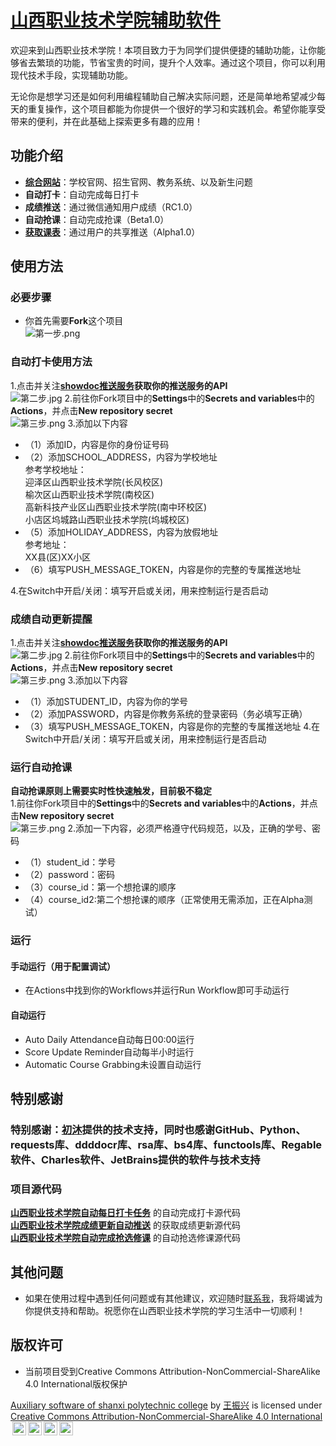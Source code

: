 # <a href="https://github.com/wangzhenxing4/Auxiliary-software-of-shanxi-polytechnic-college">山西职业技术学院辅助软件</a>

欢迎来到山西职业技术学院！本项目致力于为同学们提供便捷的辅助功能，让你能够省去繁琐的功能，节省宝贵的时间，提升个人效率。通过这个项目，你可以利用现代技术手段，实现辅助功能。

无论你是想学习还是如何利用编程辅助自己解决实际问题，还是简单地希望减少每天的重复操作，这个项目都能为你提供一个很好的学习和实践机会。希望你能享受带来的便利，并在此基础上探索更多有趣的应用！

## 功能介绍
- **<a href="https://wangzhenxing4.github.io/Auxiliary-software-of-shanxi-polytechnic-college/html/xxxx.html">综合网站</a>**：学校官网、招生官网、教务系统、以及新生问题
- **自动打卡**：自动完成每日打卡
- **成绩推送**：通过微信通知用户成绩（RC1.0）
- **自动抢课**：自动完成抢课（Beta1.0）
- **<a href="https://github.com/wangzhenxing4/Auxiliary-software-of-shanxi-polytechnic-college/blob/main/Curriculum.md">获取课表</a>**：通过用户的共享推送（Alpha1.0）

## 使用方法
### 必要步骤
  - 你首先需要**Fork**这个项目<br>
  ![第一步.png](course/第一步.png)
### 自动打卡使用方法
  1.点击并关注<a href="https://push.showdoc.com.cn/">**showdoc推送服务</a>获取你的推送服务的API**<br>
  ![第二步.jpg](course/第二步.jpg)
  2.前往你Fork项目中的**Settings**中的**Secrets and variables**中的**Actions**，并点击**New repository secret**<br>
  ![第三步.png](course/第三步.jpg)
  3.添加以下内容
  - （1）添加ID，内容是你的身份证号码
  - （2）添加SCHOOL_ADDRESS，内容为学校地址<br>
  参考学校地址：<br>
    迎泽区山西职业技术学院(长风校区)<br>
    榆次区山西职业技术学院(南校区)<br>
    高新科技产业区山西职业技术学院(南中环校区)<br>
    小店区坞城路山西职业技术学院(坞城校区)<br>
  - （5）添加HOLIDAY_ADDRESS，内容为放假地址<br>
  参考地址：<br>
    XX县(区)XX小区<br>
  - （6）填写PUSH_MESSAGE_TOKEN，内容是你的完整的专属推送地址

  4.在Switch中开启/关闭：填写开启或关闭，用来控制运行是否启动
### 成绩自动更新提醒
  1.点击并关注<a href="https://push.showdoc.com.cn/">**showdoc推送服务</a>获取你的推送服务的API**<br>
  ![第二步.jpg](course/第二步.jpg)
  2.前往你Fork项目中的**Settings**中的**Secrets and variables**中的**Actions**，并点击**New repository secret**<br>
  ![第三步.png](course/第三步.jpg)
  3.添加以下内容
  - （1）添加STUDENT_ID，内容为你的学号
  - （2）添加PASSWORD，内容是你教务系统的登录密码（务必填写正确） 
  - （3）填写PUSH_MESSAGE_TOKEN，内容是你的完整的专属推送地址
  4.在Switch中开启/关闭：填写开启或关闭，用来控制运行是否启动
### 运行自动抢课
**自动抢课原则上需要实时性快速触发，目前极不稳定<br>**
  1.前往你Fork项目中的**Settings**中的**Secrets and variables**中的**Actions**，并点击**New repository secret**<br>
  ![第三步.png](course/第三步.jpg)
  2.添加一下内容，必须严格遵守代码规范，以及，正确的学号、密码
  - （1）student_id：学号
  - （2）password：密码
  - （3）course_id：第一个想抢课的顺序
  - （4）course_id2:第二个想抢课的顺序（正常使用无需添加，正在Alpha测试）

### 运行
  #### 手动运行（用于配置调试）
  - 在Actions中找到你的Workflows并运行Run Workflow即可手动运行
  #### 自动运行
  - Auto Daily Attendance自动每日00:00运行
  - Score Update Reminder自动每半小时运行
  - Automatic Course Grabbing未设置自动运行
## 特别感谢
  ### 特别感谢：<a href="https://github.com/deijing">初沐</a>提供的技术支持，同时也感谢GitHub、Python、requests库、ddddocr库、rsa库、bs4库、functools库、Regable软件、Charles软件、JetBrains提供的软件与技术支持
  ### 项目源代码
  **<a href="https://github.com/wangzhenxing4/AutoDailyAttendance">山西职业技术学院自动每日打卡任务</a>** 的自动完成打卡源代码
  <br>
  **<a href="https://github.com/wangzhenxing4/ScoreUpdateReminder">山西职业技术学院成绩更新自动推送</a>** 的获取成绩更新源代码
  <br>
  **<a href="https://github.com/wangzhenxing4/AutomaticCourseGrabbing">山西职业技术学院自动完成抢选修课</a>** 的自动抢选修课源代码

## 其他问题
  - 如果在使用过程中遇到任何问题或有其他建议，欢迎随时<a href="http://wangzhenxing4.github.io">联系我</a>，我将竭诚为你提供支持和帮助。祝愿你在山西职业技术学院的学习生活中一切顺利！
## 版权许可
  - 当前项目受到Creative Commons Attribution-NonCommercial-ShareAlike 4.0 International版权保护
<p xmlns:cc="http://creativecommons.org/ns#" xmlns:dct="http://purl.org/dc/terms/"><a property="dct:title" rel="cc:attributionURL" href="https://github.com/wangzhenxing4/Auxiliary-software-of-shanxi-polytechnic-college">Auxiliary software of shanxi polytechnic college</a> by <a rel="cc:attributionURL dct:creator" property="cc:attributionName" href="http://wangzhenxing4.github.io">王振兴</a> is licensed under <a href="https://creativecommons.org/licenses/by-nc-sa/4.0/?ref=chooser-v1" target="_blank" rel="license noopener noreferrer" style="display:inline-block;">Creative Commons Attribution-NonCommercial-ShareAlike 4.0 International<img style="height:22px!important;margin-left:3px;vertical-align:text-bottom;" src="https://mirrors.creativecommons.org/presskit/icons/cc.svg?ref=chooser-v1" alt=""><img style="height:22px!important;margin-left:3px;vertical-align:text-bottom;" src="https://mirrors.creativecommons.org/presskit/icons/by.svg?ref=chooser-v1" alt=""><img style="height:22px!important;margin-left:3px;vertical-align:text-bottom;" src="https://mirrors.creativecommons.org/presskit/icons/nc.svg?ref=chooser-v1" alt=""><img style="height:22px!important;margin-left:3px;vertical-align:text-bottom;" src="https://mirrors.creativecommons.org/presskit/icons/sa.svg?ref=chooser-v1" alt=""></a></p>
